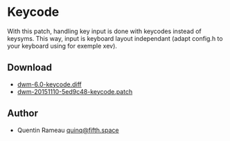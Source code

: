 Keycode
========
With this patch, handling key input is done with keycodes instead of keysyms.
This way, input is keyboard layout independant (adapt config.h to your keyboard
using for exemple xev).

Download
--------
* [dwm-6.0-keycode.diff](dwm-6.0-keycode.diff)
* [dwm-20151110-5ed9c48-keycode.patch](dwm-20151110-5ed9c48-keycode.patch)

Author
------
* Quentin Rameau <quinq@fifth.space>
